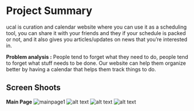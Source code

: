 # Project Summary 
ucal is  curation and calendar website where you can use it as a scheduling tool, you can share it with your friends and they if your schedule is packed or not, and it also gives you articles/updates on news that you’re interested in.


**Problem analysis :**
People tend to forget what they need to do, people tend to forget what stuff needs to be done. Our website can help them organize better by having a calendar that helps them track things to do.


## Screen Shoots
**Main Page**
![mainpage1](https://user-images.githubusercontent.com/114067296/212887089-aa83c8d8-3156-480c-8c39-edf6b06d043c.png)
![alt text](https://github.com/Narwhalssss/HCI-FP/tree/main/images/mainpage2.jpg?raw=true)
![alt text](https://github.com/Narwhalssss/HCI-FP/tree/main/images/mainpage3.jpg?raw=true)
![alt text](https://github.com/Narwhalssss/HCI-FP/tree/main/images/mainpage4.jpg?raw=true)
